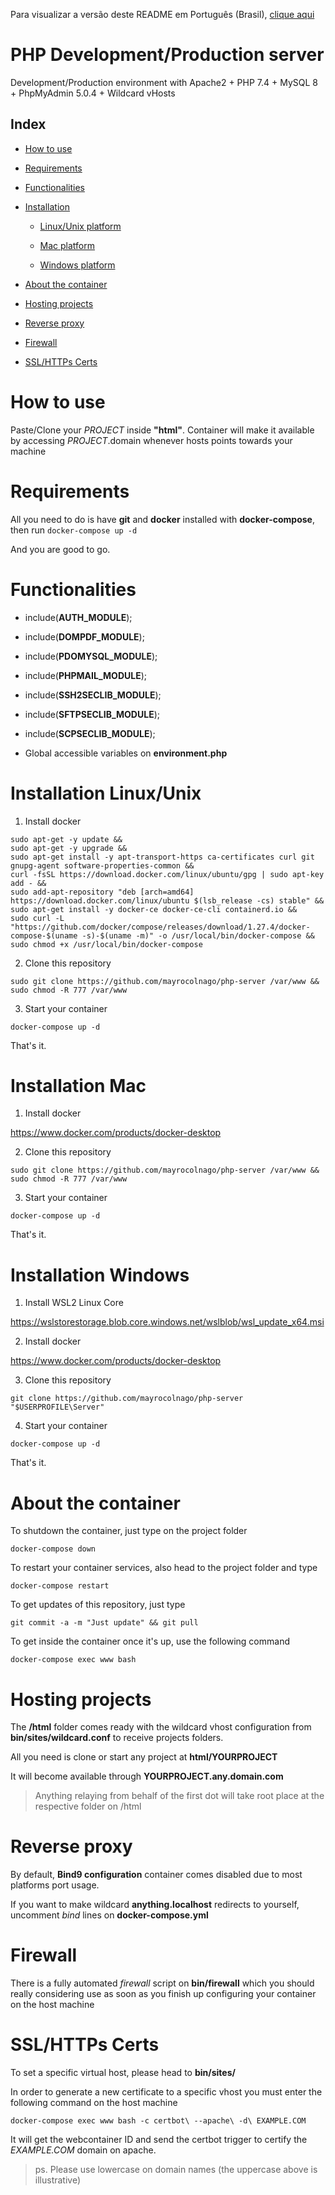Para visualizar a versão deste README em Português (Brasil), [clique aqui](README-pt_BR.md)

# PHP Development/Production server

Development/Production environment with Apache2 + PHP 7.4 + MySQL 8 + PhpMyAdmin 5.0.4 + Wildcard vHosts

Index
-

  - [How to use](#how-to-use)

  - [Requirements](#requirements)

  - [Functionalities](#functionalities)

  - [Installation](#installation-linuxunix)

    - [Linux/Unix platform](#installation-linuxunix)

    - [Mac platform](#installation-mac)

    - [Windows platform](#installation-windows)

  - [About the container](#about-the-container)

  - [Hosting projects](#hosting-projects)

  - [Reverse proxy](#reverse-proxy)

  - [Firewall](#firewall)

  - [SSL/HTTPs Certs](#sslhttps-certs)


# How to use

Paste/Clone your *PROJECT* inside **"html"**. Container will make it available by accessing *PROJECT*.domain whenever hosts points towards your machine


# Requirements

All you need to do is have **git** and **docker** installed with **docker-compose**, then run `docker-compose up -d`

And you are good to go.


# Functionalities

  - include(**AUTH_MODULE**);

  - include(**DOMPDF_MODULE**);

  - include(**PDOMYSQL_MODULE**);

  - include(**PHPMAIL_MODULE**);

  - include(**SSH2SECLIB_MODULE**);

  - include(**SFTPSECLIB_MODULE**);

  - include(**SCPSECLIB_MODULE**);

  - Global accessible variables on **environment.php**


# Installation Linux/Unix

1. Install docker

```
sudo apt-get -y update &&
sudo apt-get -y upgrade &&
sudo apt-get install -y apt-transport-https ca-certificates curl git gnupg-agent software-properties-common && 
curl -fsSL https://download.docker.com/linux/ubuntu/gpg | sudo apt-key add - &&
sudo add-apt-repository "deb [arch=amd64] https://download.docker.com/linux/ubuntu $(lsb_release -cs) stable" &&
sudo apt-get install -y docker-ce docker-ce-cli containerd.io &&
sudo curl -L "https://github.com/docker/compose/releases/download/1.27.4/docker-compose-$(uname -s)-$(uname -m)" -o /usr/local/bin/docker-compose && sudo chmod +x /usr/local/bin/docker-compose
```

2. Clone this repository

```
sudo git clone https://github.com/mayrocolnago/php-server /var/www && 
sudo chmod -R 777 /var/www
```

3. Start your container

```
docker-compose up -d
```

That's it.


# Installation Mac

1. Install docker

https://www.docker.com/products/docker-desktop


2. Clone this repository

```
sudo git clone https://github.com/mayrocolnago/php-server /var/www && 
sudo chmod -R 777 /var/www
```

3. Start your container

```
docker-compose up -d
```

That's it.


# Installation Windows

1. Install WSL2 Linux Core

https://wslstorestorage.blob.core.windows.net/wslblob/wsl_update_x64.msi


2. Install docker

https://www.docker.com/products/docker-desktop


3. Clone this repository

```
git clone https://github.com/mayrocolnago/php-server "$USERPROFILE\Server"
```

4. Start your container

```
docker-compose up -d
```

That's it.


# About the container

To shutdown the container, just type on the project folder

```
docker-compose down
```


To restart your container services, also head to the project folder and type

```
docker-compose restart
```


To get updates of this repository, just type

```
git commit -a -m "Just update" && git pull
```


To get inside the container once it's up, use the following command

```
docker-compose exec www bash
```


# Hosting projects

The **/html** folder comes ready with the wildcard vhost configuration from **bin/sites/wildcard.conf** to receive projects folders.

All you need is clone or start any project at **html/YOURPROJECT**

It will become available through **YOURPROJECT.any.domain.com**

> Anything relaying from behalf of the first dot will take root place at the respective folder on /html


# Reverse proxy

By default, **Bind9 configuration** container comes disabled due to most platforms port usage.

If you want to make wildcard **anything.localhost** redirects to yourself, uncomment *bind* lines on **docker-compose.yml**


# Firewall

There is a fully automated *firewall* script on **bin/firewall** which you should really considering use as soon as you finish up configuring your container on the host machine


# SSL/HTTPs Certs

To set a specific virtual host, please head to **bin/sites/**

In order to generate a new certificate to a specific vhost you must enter the following command on the host machine

```
docker-compose exec www bash -c certbot\ --apache\ -d\ EXAMPLE.COM
```

It will get the webcontainer ID and send the certbot trigger to certify the *EXAMPLE.COM* domain on apache.

> ps. Please use lowercase on domain names (the uppercase above is illustrative)
